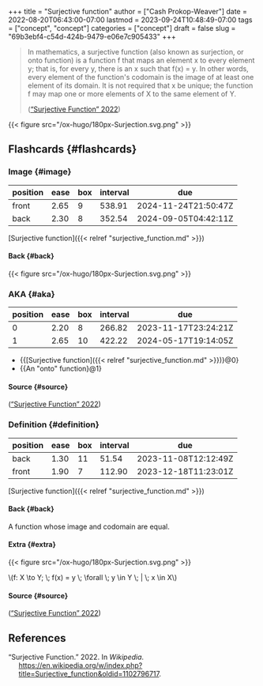+++
title = "Surjective function"
author = ["Cash Prokop-Weaver"]
date = 2022-08-20T06:43:00-07:00
lastmod = 2023-09-24T10:48:49-07:00
tags = ["concept", "concept"]
categories = ["concept"]
draft = false
slug = "69b3ebf4-c54d-424b-9479-e06e7c905433"
+++

> In mathematics, a surjective function (also known as surjection, or onto function) is a function f that maps an element x to every element y; that is, for every y, there is an x such that f(x) = y. In other words, every element of the function's codomain is the image of at least one element of its domain. It is not required that x be unique; the function f may map one or more elements of X to the same element of Y.
>
> (<a href="#citeproc_bib_item_1">“Surjective Function” 2022</a>)

{{< figure src="/ox-hugo/180px-Surjection.svg.png" >}}


## Flashcards {#flashcards}


### Image {#image}

| position | ease | box | interval | due                  |
|----------|------|-----|----------|----------------------|
| front    | 2.65 | 9   | 538.91   | 2024-11-24T21:50:47Z |
| back     | 2.30 | 8   | 352.54   | 2024-09-05T04:42:11Z |

[Surjective function]({{< relref "surjective_function.md" >}})


#### Back {#back}

{{< figure src="/ox-hugo/180px-Surjection.svg.png" >}}


### AKA {#aka}

| position | ease | box | interval | due                  |
|----------|------|-----|----------|----------------------|
| 0        | 2.20 | 8   | 266.82   | 2023-11-17T23:24:21Z |
| 1        | 2.65 | 10  | 422.22   | 2024-05-17T19:14:05Z |

-   {{[Surjective function]({{< relref "surjective_function.md" >}})}@0}
-   {{An "onto" function}@1}


#### Source {#source}

(<a href="#citeproc_bib_item_1">“Surjective Function” 2022</a>)


### Definition {#definition}

| position | ease | box | interval | due                  |
|----------|------|-----|----------|----------------------|
| back     | 1.30 | 11  | 51.54    | 2023-11-08T12:12:49Z |
| front    | 1.90 | 7   | 112.90   | 2023-12-18T11:23:01Z |

[Surjective function]({{< relref "surjective_function.md" >}})


#### Back {#back}

A function whose image and codomain are equal.


#### Extra {#extra}

{{< figure src="/ox-hugo/180px-Surjection.svg.png" >}}

\\(f: X \to Y; \\; f(x) = y \\; \forall \\; y \in Y \\; | \\; x \in X\\)


#### Source {#source}

(<a href="#citeproc_bib_item_1">“Surjective Function” 2022</a>)

## References

<style>.csl-entry{text-indent: -1.5em; margin-left: 1.5em;}</style><div class="csl-bib-body">
  <div class="csl-entry"><a id="citeproc_bib_item_1"></a>“Surjective Function.” 2022. In <i>Wikipedia</i>. <a href="https://en.wikipedia.org/w/index.php?title=Surjective_function&oldid=1102796717">https://en.wikipedia.org/w/index.php?title=Surjective_function&#38;oldid=1102796717</a>.</div>
</div>
